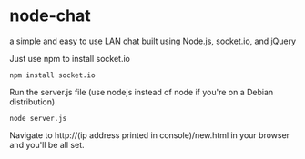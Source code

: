 # node-chat
a simple and easy to use LAN chat built using Node.js, socket.io, and jQuery

Just use npm to install socket.io

```npm install socket.io ```

Run the server.js file (use nodejs instead of node if you're on a Debian distribution)

``` node server.js ``` 

Navigate to http://(ip address printed in console)/new.html in your browser and you'll be all set.

